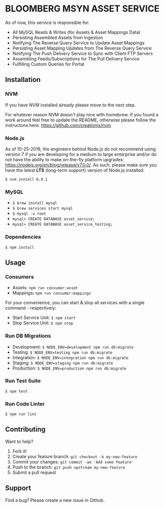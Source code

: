 # BLOOMBERG MSYN ASSET SERVICE

As of now, this service is responsible for:

* All MySQL Reads & Writes (for Assets & Asset Mappings Data)
* Persisting Assembled Assets from Ingestion
* Notifying The Reverse Query Service to Update Asset Mappings
* Persisting Asset Mapping Updates from The Reverse Query Service
* Notifying The Push Delivery Service to Sync with Client FTP Servers
* Assembling Feeds/Subscriptions for The Pull Delivery Service
* Fulfilling Custom Queries for Portal

## Installation
### NVM
If you have NVM installed already please move to the next step.

For whatever reason NVM doesn't play nice with homebrew. If you found a work around feel free to update the README, otherwise please follow the instructons here: https://github.com/creationix/nvm

### Node.js
As of 10-25-2016, the engineers behind Node.js do not recommend using version 7 if you are developing for a medium to large enterprise and/or do not have the ability to make on-the-fly platform upgrades: https://nodejs.org/en/blog/release/v7.0.0/. As such, please make sure you have the latest **LTS** (long-term support) version of Node.js installed:

`$ nvm install 6.9.1`

###  MySQL
* `$ brew install mysql`
* `$ brew services start mysql`
* `$ mysql -u root`
* `mysql> CREATE DATABASE asset_service;`
* `mysql> CREATE DATABASE asset_service_testing;`

### Dependencies
`$ npm install`

## Usage
### Consumers
* Assets: `npm run consumer:asset`
* Mappings: `npm run consumer:mappings`

For your convenience, you can start & stop all services with a single command - respectively:

* Start Service Unit: `$ npm start`
* Stop Service Unit: `$ npm stop`

### Run DB Migrations
* Development: `$ NODE_ENV=development npm run db:migrate`
* Testing:     `$ NODE_ENV=testing npm run db:migrate`
* Integration: `$ NODE_ENV=integration npm run db:migrate`
* Staging:     `$ NODE_ENV=staging npm run db:migrate`
* Production:  `$ NODE_ENV=production npm run db:migrate`

### Run Test Suite
`$ npm test`

### Run Code Linter
`$ npm run lint`

## Contributing
Want to help?

1. Fork it!
2. Create your feature branch: `git checkout -b my-new-feature`
3. Commit your changes: `git commit -am 'Add some feature'`
4. Push to the branch: `git push upstream my-new-feature`
5. Submit a pull request

## Support
Find a bug? Please create a new issue in Github.

